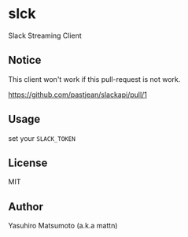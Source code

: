 # slck

Slack Streaming Client

## Notice

This client won't work if this pull-request is not work.

https://github.com/pastjean/slackapi/pull/1

## Usage

set your `SLACK_TOKEN`

## License

MIT

## Author

Yasuhiro Matsumoto (a.k.a mattn)
